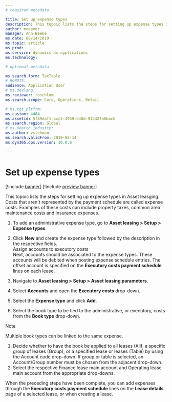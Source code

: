 ```yaml
---
# required metadata

title: Set up expense types
description: This topoic lists the steps for setting up expense types in Asset leasging.
author: moaamer
manager: Ann Beebe
ms.date: 08/14/2019
ms.topic: article
ms.prod: 
ms.service: dynamics-ax-applications
ms.technology: 

# optional metadata

ms.search.form: TaxTable
# ROBOTS: 
audience: Application User
# ms.devlang: 
ms.reviewer: roschlom
ms.search.scope: Core, Operations, Retail

# ms.tgt_pltfrm: 
ms.custom: 4464
ms.assetid: 5f89daf1-acc2-4959-b48d-91542fb6bacb
ms.search.region: Global
# ms.search.industry: 
ms.author: vstehman
ms.search.validFrom: 2019-08-14
ms.dyn365.ops.version: 10.0.6

---
```


# Set up expense types

[!include [banner](../includes/banner.md)]
[!include [preview banner](../includes/preview-banner.md)]

This topoic lists the steps for setting up expense types in Asset leasging. Costs that aren't represented by the payment schedule are called expense costs. Examples of these costs can include property taxes, common area maintenance costs and insurance expenses. 

1. To add an administrative expense type, go to **Asset leasing > Setup > Expense types**.
2. Click **New** and create the expense type followed by the description in the respective fields.<br>
   Assign accounts to executory costs <br>
   Next, accounts should be associated to the expense types. These accounts will be debited when posting expense schedule entries. The offset account is specified on the **Executory costs payment schedule** lines on each lease.

1.	Navigate to **Asset leasing > Setup > Asset leasing parameters**.
2.	Select **Accounts** and open the **Executory costs** drop-down.
3.	Select the **Expense type** and click **Add**.
4.	Select the book type to be tied to the administrative, or executory, costs from the **Book type** drop-down.

> [!Note]
> Multiple book types can be linked to the same expense.

1. Decide whether to have the book be applied to all leases (All), a specific group of leases (Group), or a specified lease or leases (Table) by using the Account code drop-down. If group or table is selected, an Account/Group number must be chosen from the adjacent drop-down.
2. Select the respective Finance lease main account and Operating lease main account from the appropriate drop-downs.

When the preceding steps have been complete, you can add expenses through the **Executory costs payment schedule** lines on the **Lease details** page of a selected lease, or when creating a lease.

